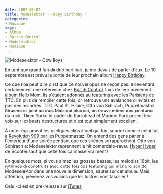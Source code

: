 ```yaml
---
date: 2007-10-07
title: Modeslektor - Happy Birthday !
categories:
- Musique
tags:
- Album
- Bpitch Control
- Modeselektor
- Musique
---
```

<img src="https://dlgjp9x71cipk.cloudfront.net/2007/10/mdslktr_cowboy.png" alt="Modeselektor - Cow Boys" />

En tant que grand fan du duo berlinois, je me devais de parler d'eux. Le 10 septembre est prévu la sortie de leur prochain album <a href="https://bpitchcontrol.de/product/371" title="Happy Birthday sur Bpitch Control">Happy Birthday</a>.

<!--more-->

Ce que l'on peut dire c'est que ce nouvel opus ne déçoit pas. Il deviendra certainement une référence chez <a href="https://www.bpitchcontrol.com" title="Site du label bpitch control">Bpitch Control</a>. Lors de leur précédent album Hello Mom, ils s'étaient adonnés au featuring avec les Parisiens de TTC. En plus de rempiler cette fois, on retrouve une avalanche d'invités et pas des moindres. TTC, Paul St. Hilaire, Otto von Schirach, Puppetmastaz, Sirusmo se joint au duo. Mais qui plus est, on trouve même des pointures du rock. Thom Yorke le leader de Radiohead et Maximo Park posent leur voix sur les beats destructurés et c'est tout simplement excellent.

À noter égalament les quelques clins d'oeil qui font sourire comme celui fait à <a href="https://www.discogs.com/release/299988" title="Daft Punk - Revolution 909">Revolution 909</a> par les Puppetmastaz. On entend des gens parler à l'extérieur d'une soirée pendant que des sirènes se rapprochent. Otto von Schirach et Modeselektor reprennent le hit comercialo-raveu <a href="https://www.discogs.com/release/125910" title="Scooter - Hyper Hyper">Hyper Hyper</a> de Scooter sauf que cette fois ça masse vraiment !

En quelques mots, si vous aimez les grosses basses, les mélodies 16bit, les rythmes déconstruits avec cette fois des featuring qui mène le son de Modeselektor dans une nouvelle dimension, sauter sur cet album. Mais attention, prévenez vos voisins que les lustres vont fasciller !

Celui-ci est en pre-release sur <a href="https://phobos.apple.com/WebObjects/MZStore.woa/wa/viewAlbum?id=262749524&amp;s=143443" title="Happy Birthday sur iTunes">iTunes </a>
